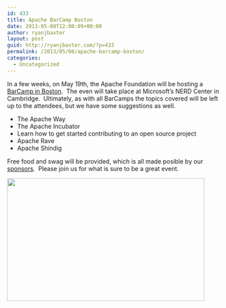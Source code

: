 ```yaml
---
id: 433
title: Apache BarCamp Boston
date: 2013-05-08T12:00:09+00:00
author: ryanjbaxter
layout: post
guid: http://ryanjbaxter.com/?p=433
permalink: /2013/05/08/apache-barcamp-boston/
categories:
  - Uncategorized
---
```

In a few weeks, on May 19th, the Apache Foundation will be hosting a <a href="http://events.apache.org/event/2013/barcamp-bos/index.html" target="_blank">BarCamp in Boston</a>.  The even will take place at Microsoft&#8217;s NERD Center in Cambridge.  Ultimately, as with all BarCamps the topics covered will be left up to the attendees, but we have some suggestions as well.

  * The Apache Way
  * The Apache Incubator
  * Learn how to get started contributing to an open source project
  * Apache Rave
  * Apache Shindig

Free food and swag will be provided, which is all made posible by our <a href="http://events.apache.org/event/2013/barcamp-bos/sponsors.html" target="_blank">sponsors</a>.  Please join us for what is sure to be a great event.

<img class="alignnone" title="BarCamp Boston" src="http://events.apache.org/images/BarCamp-Bos.jpg" alt="" width="462" height="287" />
